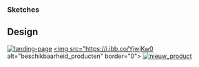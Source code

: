### Sketches



## Design


<a href="https://ibb.co/TvkZ00D"><img src="https://ibb.co/TvkZ00D" alt="landing-page" border="0"></a>
<a href="https://ibb.co/dWR6PJp"><img src="https://i.ibb.co/YjwjKw0 alt="beschikbaarheid_producten" border="0"></a>
<a href="https://ibb.co/Np8Yjmk"><img src="https://i.ibb.co/Fwk5Dkk" alt="nieuw_product" border="0"></a>
